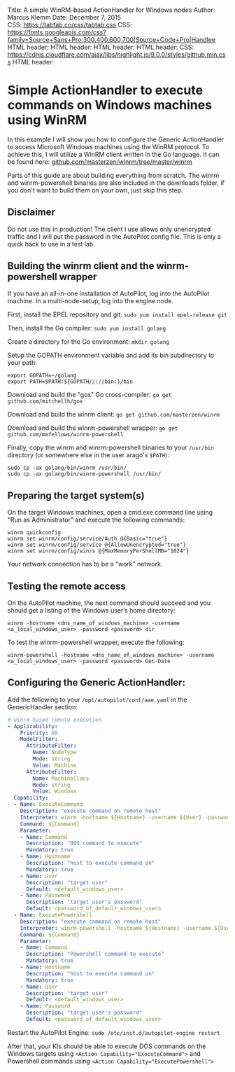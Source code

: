 Title:   A simple WinRM-based ActionHandler for Windows nodes
Author:  Marcus Klemm
Date:    December 7, 2015  
CSS:     https://tabtab.co/css/tabtab.css
CSS:     https://fonts.googleapis.com/css?family=Source+Sans+Pro:300,400,600,700|Source+Code+Pro|Handlee
HTML header:  <script type="text/javascript" src="https://cdnjs.cloudflare.com/ajax/libs/highlight.js/9.0.0/highlight.min.js"></script>
HTML header:  <script type="text/javascript" src="https://cdnjs.cloudflare.com/ajax/libs/highlight.js/9.0.0/languages/yaml.min.js"></script>
HTML header:  <script type="text/javascript">hljs.initHighlightingOnLoad();</script>
HTML header:  <script type="text/javascript">window.addEventListener("load", function () { document.body.className = "markdown-view"; }, false);</script>
CSS:     https://cdnjs.cloudflare.com/ajax/libs/highlight.js/9.0.0/styles/github.min.css
HTML header:  <style>body { margin: 1cm !important; }</style>

# Simple ActionHandler to execute commands on Windows machines using WinRM

In this example I will show you how to configure the Generic ActionHandler to access Microsoft Windows machines using the WinRM protocol. To achieve this, I will utilize a WinRM client written in the Go language. It can be found here: [github.com/masterzen/winrm/tree/master/winrm](https://github.com/masterzen/winrm/tree/master/winrm)

Parts of this guide are about building everything from scratch. The winrm and winrm-powershell binaries are also included in the downloads folder, if you don't want to build them on your own, just skip this step.

## Disclaimer

Do not use this in production! The client I use allows only unencrypted traffic and I will put the password in the AutoPilot config file. This is only a quick hack to use in a test lab.

## Building the winrm client and the winrm-powershell wrapper

If you have an all-in-one installation of AutoPilot, log into the AutoPilot machine. In a multi-node-setup, log into the engine node.

First, install the EPEL repository and git: `sudo yum install epel-release git`

Then, install the Go compiler: `sudo yum install golang`

Create a directory for the Go environment: `mkdir golang`

Setup the GOPATH environment variable and add its bin subdirectory to your path:

```nohighlight
export GOPATH=~/golang
export PATH=$PATH:${GOPATH//://bin:}/bin
```

Download and build the "gox" Go cross-compiler: `go get github.com/mitchellh/gox`

Download and build the winrm client: `go get github.com/masterzen/winrm`

Download and build the winrm-powershell wrapper: `go get github.com/mefellows/winrm-powershell`

Finally, copy the winrm and winrm-powershell binaries to your `/usr/bin` directory (or somewhere else in the user arago's `$PATH`):

```nohighlight
sudo cp -ax golang/bin/winrm /usr/bin/
sudo cp -ax golang/bin/winrm-powershell /usr/bin/
```

## Preparing the target system(s)

On the target Windows machines, open a cmd.exe command line using "Run as Administrator" and execute the following commands:

```nohighlight
winrm quickconfig
winrm set winrm/config/service/Auth @{Basic="true"}
winrm set winrm/config/service @{AllowUnencrypted="true"}
winrm set winrm/config/winrs @{MaxMemoryPerShellMB="1024"}
```

Your network connection has to be a "work" network.

## Testing the remote access

On the AutoPilot machine, the next command should succeed and you should get a listing of the Windows user’s home directory:

```nohighlight
winrm -hostname <dns_name_of_windows_machine> -username <a_local_windows_user> -password <password> dir
```

To test the winrm-powershell wrapper, execute the following:

```nohighlight
winrm-powershell -hostname <dns_name_of_windows_machine> -username <a_local_windows_user> -password <password> Get-Date
```

## Configuring the Generic ActionHandler:

Add the following to your `/opt/autopilot/conf/aae.yaml` in the GenericHandler section:

```yaml
# winrm based remote execution
- Applicability:
    Priority: 60
    ModelFilter:
      AttributeFilter:
        Name: NodeType
        Mode: string
        Value: Machine
      AttributeFilter:
        Name: MachineClass
        Mode: string
        Value: Windows
  Capability:
  - Name: ExecuteCommand
    Description: "execute command on remote host"
    Interpreter: winrm -hostname ${Hostname} -username ${User} -password ${Password} "$(<${TEMPFILE})" | dos2unix
	Command: ${Command}
    Parameter:
    - Name: Command
      Description: "DOS command to execute"
      Mandatory: true
    - Name: Hostname
      Description: "host to execute command on"
      Mandatory: true
    - Name: User
      Description: "target user"
      Default: <default_windows_user>
    - Name: Password
      Description: "target user's password"
      Default: <password_of_default_windows_user>
  - Name: ExecutePowershell
    Description: "execute command on remote host"
    Interpreter: winrm-powershell -hostname ${Hostname} -username ${User} -password ${Password} "$(<${TEMPFILE})" | dos2unix
	Command: ${Command}
    Parameter:
    - Name: Command
      Description: "Powershell command to execute"
      Mandatory: true
    - Name: Hostname
      Description: "host to execute command on"
      Mandatory: true
    - Name: User
      Description: "target user"
      Default: <default_windows_user>
    - Name: Password
      Description: "target user's password"
      Default: <password_of_default_windows_user>
```

Restart the AutoPilot Engine: `sudo /etc/init.d/autopilot-engine restart`

After that, your KIs should be able to execute DOS commands on the Windows targets using `<Action Capability="ExecuteCommand">` and Powershell commands using `<Action Capability="ExecutePowershell">`
